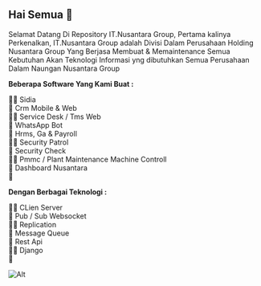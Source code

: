 ## Hai Semua 👋

Selamat Datang Di Repository IT.Nusantara Group, 
Pertama kalinya Perkenalkan, IT.Nusantara Group adalah Divisi Dalam Perusahaan Holding Nusantara Group Yang Berjasa Membuat & Memaintenance Semua Kebutuhan Akan Teknologi Informasi yng dibutuhkan Semua Perusahaan Dalam Naungan Nusantara Group

**Beberapa Software Yang Kami Buat :**

🙋‍♀️ Sidia\
🌈 Crm Mobile & Web\
👩‍💻 Service Desk / Tms Web\
🍿 WhatsApp Bot\
🧙 Hrms, Ga & Payroll\
🙋‍♀️ Security Patrol\
🌈 Security Check\
👩‍💻 Pmmc / Plant Maintenance Machine Controll\
🍿 Dashboard Nusantara\
🧙 

**Dengan Berbagai Teknologi :**

🙋‍♀️ CLien Server\
🌈 Pub / Sub Websocket\
👩‍💻 Replication\
🍿 Message Queue\
🧙 Rest Api\
🙋‍♀️ Django\
🧙 


![Alt](https://repobeats.axiom.co/api/embed/936204ae9978c3f6b72eb08ce07534ab97bbd6d2.svg "Repobeats analytics image")
